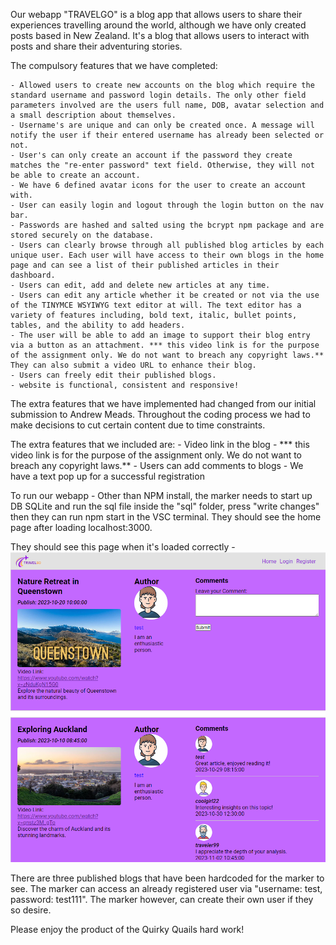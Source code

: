 Our webapp "TRAVELGO" is a blog app that allows users to share their experiences travelling around the world, although we have only created posts based in New Zealand. It's a blog that allows users to interact with posts and share their adventuring stories. 

The compulsory features that we have completed:
    
    - Allowed users to create new accounts on the blog which require the standard username and password login details. The only other field parameters involved are the users full name, DOB, avatar selection and a small description about themselves.
    - Username's are unique and can only be created once. A message will notify the user if their entered username has already been selected or not. 
    - User's can only create an account if the password they create matches the "re-enter password" text field. Otherwise, they will not be able to create an account. 
    - We have 6 defined avatar icons for the user to create an account with.
    - User can easily login and logout through the login button on the nav bar. 
    - Passwords are hashed and salted using the bcrypt npm package and are stored securely on the database. 
    - Users can clearly browse through all published blog articles by each unique user. Each user will have access to their own blogs in the home page and can see a list of their published articles in their dashboard. 
    - Users can edit, add and delete new articles at any time. 
    - Users can edit any article whether it be created or not via the use of the TINYMCE WSYIWYG text editor at will. The text editor has a variety of features including, bold text, italic, bullet points, tables, and the ability to add headers. 
    - The user will be able to add an image to support their blog entry via a button as an attachment. *** this video link is for the purpose of the assignment only. We do not want to breach any copyright laws.**  They can also submit a video URL to enhance their blog. 
    - Users can freely edit their published blogs. 
    - website is functional, consistent and responsive!

The extra features that we have implemented had changed from our initial submission to Andrew Meads. Throughout the coding process we had to make decisions to cut certain content due to time constraints. 

The extra features that we included are: 
    - Video link in the blog - *** this video link is for the purpose of the assignment only. We do not want to breach any copyright laws.**
    - Users can add comments to blogs
    - We have a text pop up for a successful registration
    
To run our webapp - Other than NPM install, the marker needs to start up DB SQLite and run the sql file inside the "sql" folder, press "write changes" then they can run npm start in the VSC terminal. They should see the home page after loading localhost:3000.  

They should see this page when it's loaded correctly - ![Alt text](image.png)

There are three published blogs that have been hardcoded for the marker to see. The marker can access an already registered user via "username: test, password: test111". The marker however, can create their own user if they so desire. 

Please enjoy the product of the Quirky Quails hard work!